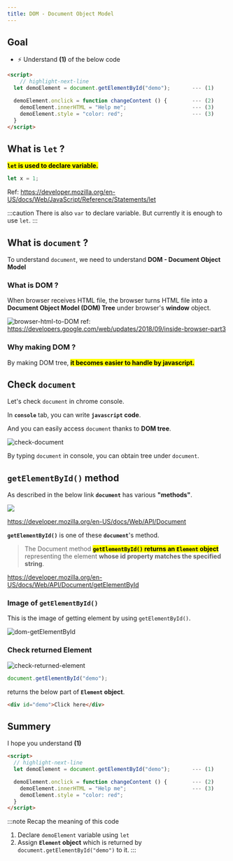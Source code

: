 ```yaml
---
title: DOM - Document Object Model
---
```


## Goal
- ⚡ Understand **(1)** of the below code

```html title="js-test1.html"
<script>
    // highlight-next-line
  let demoElement = document.getElementById("demo");       --- (1)

  demoElement.onclick = function changeContent () {        --- (2)
    demoElement.innerHTML = "Help me";                     --- (3)
    demoElement.style = "color: red";                      --- (3)
  }
</script>
```

## What is `let` ?
**<mark>`let` is used to declare variable.</mark>**

```js
let x = 1;
```

Ref: https://developer.mozilla.org/en-US/docs/Web/JavaScript/Reference/Statements/let

:::caution
There is also `var` to declare variable. But currently it is enough to use `let`.
:::


## What is `document` ?

To understand `document`, we need to understand **DOM - Document Object Model**


### What is DOM ?
When browser receives HTML file, the browser turns HTML file into a **Document Object Model (DOM) Tree** under browser's **window** object.

![browser-html-to-DOM](https://storage.googleapis.com/coderhackers-assets/docs/img/2020-05-02-01-53-13.png)
ref: https://developers.google.com/web/updates/2018/09/inside-browser-part3

### Why making DOM ?
By making DOM tree, **<mark>it becomes easier to handle by javascript.</mark>**


## Check `document`
Let's check `document` in chrome console.

In **`console`** tab, you can write **`javascript` code**.

And you can easily access `document` thanks to **DOM tree**.

![check-document](https://storage.googleapis.com/coderhackers-assets/docs/img/20200501_053737.gif)

By typing `document` in console, you can obtain tree under `document`.


## `getElementById()` method

As described in the below link **`document`** has various **"methods"**.

![](https://coderhackers-1304676641.cos.ap-singapore.myqcloud.com/20200523_171309.gif)

https://developer.mozilla.org/en-US/docs/Web/API/Document

**`getElementById()`** is one of these **`document`**'s method.

> The Document method <mark>**`getElementById()` returns an `Element` object**</mark> representing the element **whose id property matches the specified string**. 

https://developer.mozilla.org/en-US/docs/Web/API/Document/getElementById

### Image of `getElementById()`
This is the image of getting element by using `getElementById()`.

![dom-getElementById](https://storage.googleapis.com/coderhackers-assets/docs/img/2020-05-02-02-39-08.png)

### Check returned Element

![check-returned-element](https://storage.googleapis.com/coderhackers-assets/docs/img/20200501_054401.gif)

```js
document.getElementById("demo");
```

returns the below part of **`Element` object**.

```html
<div id="demo">Click here</div>
```

## Summery
I hope you understand **(1)**

```html title="js-test1.html"
<script>
  // highlight-next-line
  let demoElement = document.getElementById("demo");       --- (1)

  demoElement.onclick = function changeContent () {        --- (2)
    demoElement.innerHTML = "Help me";                     --- (3)
    demoElement.style = "color: red";
  }
</script>
```
:::note Recap the meaning of this code
1. Declare `demoElement` variable using `let`
2. Assign **`Element` object** which is returned by `document.getElementById("demo")` to it.
:::